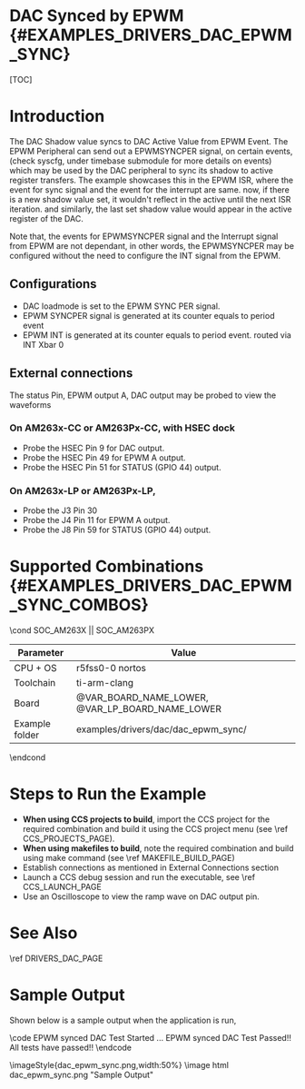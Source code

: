 # DAC Synced by EPWM {#EXAMPLES_DRIVERS_DAC_EPWM_SYNC}

[TOC]

# Introduction
The DAC Shadow value syncs to DAC Active Value from EPWM Event. The EPWM Peripheral can send out a EPWMSYNCPER signal, on certain events,(check syscfg, under timebase submodule for more details on events) which may be used by the DAC peripheral to sync its shadow to active register transfers. 
The example showcases this in the EPWM ISR, where the event for sync signal and the event for the interrupt are same. now, if there is a new shadow value set, it wouldn't reflect in the active until the next ISR iteration. and similarly, the last set shadow value would appear in the  active register of the DAC.

Note that, the events for EPWMSYNCPER signal and the Interrupt signal from  EPWM are not dependant, in other words, the EPWMSYNCPER may be configured without the need to configure the INT signal from the EPWM. 
 
## Configurations
- DAC loadmode is set to the EPWM SYNC PER signal.
- EPWM SYNCPER signal is generated at its counter equals to period event
- EPWM INT is generated at its counter equals to period event. routed via INT Xbar 0

## External connections
The status Pin, EPWM output A, DAC output may be probed to view the  waveforms
### On AM263x-CC or AM263Px-CC, with HSEC dock
  - Probe the HSEC Pin 9 for DAC output.
  - Probe the HSEC Pin 49 for EPWM A output.
  - Probe the HSEC Pin 51 for STATUS (GPIO 44) output.
### On AM263x-LP or AM263Px-LP,
  - Probe the J3 Pin 30
  - Probe the J4 Pin 11 for EPWM A output.
  - Probe the J8 Pin 59 for STATUS (GPIO 44) output.

# Supported Combinations {#EXAMPLES_DRIVERS_DAC_EPWM_SYNC_COMBOS}

\cond SOC_AM263X || SOC_AM263PX

 Parameter      | Value
 ---------------|-----------
 CPU + OS       | r5fss0-0 nortos
 Toolchain      | ti-arm-clang
 Board          | @VAR_BOARD_NAME_LOWER, @VAR_LP_BOARD_NAME_LOWER
 Example folder | examples/drivers/dac/dac_epwm_sync/

\endcond

# Steps to Run the Example

- **When using CCS projects to build**, import the CCS project for the required combination
  and build it using the CCS project menu (see \ref CCS_PROJECTS_PAGE).
- **When using makefiles to build**, note the required combination and build using
  make command (see \ref MAKEFILE_BUILD_PAGE)
- Establish connections as mentioned in External Connections section
- Launch a CCS debug session and run the executable, see \ref CCS_LAUNCH_PAGE
- Use an Oscilloscope to view the ramp wave on DAC output pin.

# See Also

\ref DRIVERS_DAC_PAGE

# Sample Output

Shown below is a sample output when the application is run,

\code
EPWM synced DAC Test Started ...
EPWM synced DAC Test Passed!!
All tests have passed!!
\endcode


\imageStyle{dac_epwm_sync.png,width:50%}
\image html dac_epwm_sync.png "Sample Output"
